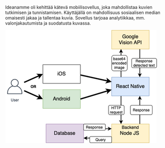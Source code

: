 Ideanamme oli kehittää kätevä mobiilisovellus, joka mahdollistaa kuvien tutkimisen ja tunnistamisen. 
Käyttäjällä on mahdollisuus sosiaalisen median omaisesti jakaa ja tallentaa kuvia. 
Sovellus tarjoaa analytiikkaa, mm. valonjakautumista ja suodatusta kuvassa.


<img src="/readmeimages/RN-JAVASCRIPT-VISION-API Diagram (1).png" alt="background-process-diagram">

